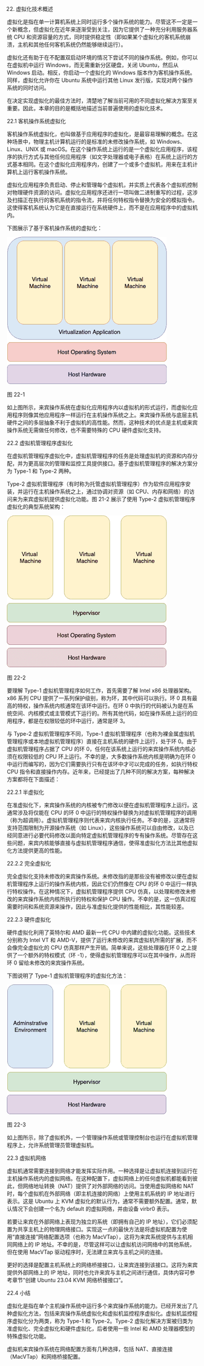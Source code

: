 22. 虚拟化技术概述

虚拟化是指在单一计算机系统上同时运行多个操作系统的能力。尽管这不一定是一个新概念，但虚拟化在近年来逐渐受到关注，因为它提供了一种充分利用服务器系统 CPU 和资源容量的方式，同时提供稳定性（即如果某个虚拟化的客机系统崩溃，主机和其他任何客机系统仍然能够继续运行）。

虚拟化还有助于在不配置双启动环境的情况下尝试不同的操作系统。例如，你可以在虚拟机中运行 Windows，而无需重新分区硬盘，关闭 Ubuntu，然后从 Windows 启动。相反，你启动一个虚拟化的 Windows 版本作为客机操作系统。同样，虚拟化允许你在 Ubuntu 系统中运行其他 Linux 发行版，实现对两个操作系统的同时访问。

在决定实现虚拟化的最佳方法时，清楚地了解当前可用的不同虚拟化解决方案至关重要。因此，本章的目的是概括地描述当前普遍使用的虚拟化技术。

22.1 客机操作系统虚拟化

客机操作系统虚拟化，也叫做基于应用程序的虚拟化，是最容易理解的概念。在这种场景中，物理主机计算机运行的是标准的未修改操作系统，如 Windows、Linux、UNIX 或 macOS。在这个操作系统上运行的是一个虚拟化应用程序，该程序的执行方式与其他任何应用程序（如文字处理器或电子表格）在系统上运行的方式基本相同。在这个虚拟化应用程序内，创建了一个或多个虚拟机，用来在主机计算机上运行客机操作系统。

虚拟化应用程序负责启动、停止和管理每个虚拟机，并实质上代表各个虚拟机控制对物理硬件资源的访问。虚拟化应用程序还进行一项叫做二进制重写的过程，这涉及扫描正在执行的客机系统的指令流，并将任何特权指令替换为安全的模拟指令。这使得客机系统认为它是在直接运行在系统硬件上，而不是在应用程序中的虚拟机内。

下图展示了基于客机操作系统的虚拟化：

![](img/guest_os_virtualization.jpg)

图 22-1

如上图所示，来宾操作系统在虚拟化应用程序内以虚拟机的形式运行，而虚拟化应用程序则像其他应用程序一样运行在主机操作系统之上。来宾操作系统与底层主机硬件之间的多层抽象不利于虚拟机的高性能。然而，这种技术的优点是主机或来宾操作系统无需做任何修改，也不需要特殊的 CPU 硬件虚拟化支持。

22.2 虚拟机管理程序虚拟化

在虚拟机管理程序虚拟化中，虚拟机管理程序的任务是处理虚拟机的资源和内存分配，并为更高层次的管理和监控工具提供接口。基于虚拟机管理程序的解决方案分为 Type-1 和 Type-2 两种。

Type-2 虚拟机管理程序（有时称为托管虚拟机管理程序）作为软件应用程序安装，并运行在主机操作系统之上，通过协调对资源（如 CPU、内存和网络）的访问来为来宾虚拟机提供虚拟化功能。图 21-2 展示了使用 Type-2 虚拟机管理程序虚拟化的典型系统架构：

![](img/type-2_hypervisor_virtualization.jpg)

图 22-2

要理解 Type-1 虚拟机管理程序如何工作，首先需要了解 Intel x86 处理器架构。x86 系列 CPU 提供了一系列保护级别，称为环，其中代码可以执行。环 0 具有最高的特权，操作系统内核通常在该环中运行。在环 0 中执行的代码被认为是在系统空间、内核模式或主管模式下运行的。所有其他代码，如在操作系统上运行的应用程序，都是在权限较低的环中运行，通常是环 3。

与 Type-2 虚拟机管理程序不同，Type-1 虚拟机管理程序（也称为裸金属虚拟机管理程序或本地虚拟机管理程序）直接在主机系统的硬件上运行，处于环 0。由于虚拟机管理程序占据了 CPU 的环 0，任何在该系统上运行的来宾操作系统内核必须在权限较低的 CPU 环上运行。不幸的是，大多数操作系统内核是明确为在环 0 中运行而编写的，因为它们需要执行只有在该环中才可以完成的任务，如执行特权 CPU 指令和直接操作内存。近年来，已经提出了几种不同的解决方案，每种解决方案都将在下面描述：

22.2.1 半虚拟化

在准虚拟化下，来宾操作系统的内核被专门修改以便在虚拟机管理程序上运行。这通常涉及将仅能在 CPU 的环 0 中运行的特权操作替换为对虚拟机管理程序的调用（称为超调用）。虚拟机管理程序则代表来宾内核执行任务。不幸的是，这通常将支持范围限制为开源操作系统（如 Linux），这些操作系统可以自由修改，以及已经同意进行必要代码修改以面向特定虚拟机管理程序的专有操作系统。尽管存在这些问题，来宾内核能够直接与虚拟机管理程序通信，使得准虚拟化方法比其他虚拟化方法提供更高的性能。

22.2.2 完全虚拟化

完全虚拟化支持未修改的来宾操作系统。未修改指的是那些没有被修改以便在虚拟机管理程序上运行的操作系统内核，因此它们仍然像在 CPU 的环 0 中运行一样执行特权操作。在这种情况下，虚拟机管理程序提供 CPU 仿真，以处理和修改未修改的来宾操作系统内核所执行的特权和保护 CPU 操作。不幸的是，这一仿真过程需要时间和系统资源来操作，因此与准虚拟化提供的性能相比，其性能较差。

22.2.3 硬件虚拟化

硬件虚拟化利用了英特尔和 AMD 最新一代 CPU 中内建的虚拟化功能。这些技术分别称为 Intel VT 和 AMD-V，提供了运行未修改的来宾虚拟机所需的扩展，而不会像完全虚拟化的 CPU 仿真那样产生开销。简单来说，这些处理器在环 0 之上提供了一个额外的特权模式（环 -1），使得虚拟机管理程序可以在其中操作，从而将环 0 留给未修改的来宾操作系统。

下图说明了 Type-1 虚拟机管理程序的虚拟化方法：

![](img/type-1_hypervisor_virtualization.jpg)

图 22-3

如上图所示，除了虚拟机外，一个管理操作系统或管理控制台也运行在虚拟机管理程序上，允许系统管理员管理虚拟机。

22.3 虚拟机网络

虚拟机通常需要连接到网络才能发挥实际作用。一种选择是让虚拟机连接到运行在主机操作系统内的虚拟网络。在这种配置下，虚拟网络上的任何虚拟机都能看到彼此，但网络地址转换（NAT）提供了对外部网络的访问。当使用虚拟网络和 NAT 时，每个虚拟机在外部网络（即主机连接的网络）上使用主机系统的 IP 地址进行表示。这是 Ubuntu 上 KVM 虚拟化的默认行为，通常不需要额外配置。通常，默认情况下会创建一个名为 default 的虚拟网络，并由设备 virbr0 表示。

若要让来宾在外部网络上表现为独立的系统（即拥有自己的 IP 地址），它们必须配置为共享主机上的物理网络接口。实现这一点的最快方法是将虚拟机配置为使用“直接连接”网络配置选项（也称为 MacVTap），这将为来宾系统提供与主机相同网络上的 IP 地址。不幸的是，尽管这样可以让虚拟机访问网络中的其他系统，但在使用 MacVTap 驱动程序时，无法建立来宾与主机之间的连接。

更好的选择是配置主机系统上的网络桥接接口，让来宾连接到该接口。这将为来宾提供外部网络上的 IP 地址，同时也允许来宾与主机之间进行通信，具体内容可参考章节“创建 Ubuntu 23.04 KVM 网络桥接接口”。

22.4 小结

虚拟化是指在单个主机操作系统中运行多个来宾操作系统的能力。已经开发出了几种虚拟化方法，包括来宾操作系统虚拟化和虚拟机监控程序虚拟化。虚拟机监控程序虚拟化分为两类，称为 Type-1 和 Type-2。Type-2 虚拟化解决方案被归类为准虚拟化、完全虚拟化和硬件虚拟化，后者使用一些 Intel 和 AMD 处理器模型的特殊虚拟化功能。

虚拟机来宾操作系统在网络配置方面有几种选择，包括 NAT、直接连接（MacVTap）和网络桥接配置。
